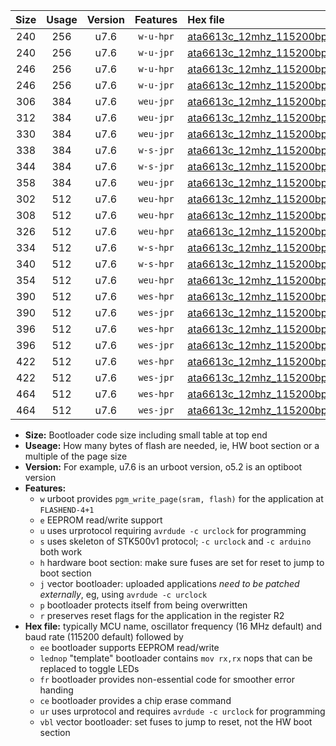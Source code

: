 |Size|Usage|Version|Features|Hex file|
|:-:|:-:|:-:|:-:|:--|
|240|256|u7.6|`w-u-hpr`|[ata6613c_12mhz_115200bps_ur.hex](https://raw.githubusercontent.com/stefanrueger/urboot/main//ata6613c_12mhz_115200bps_ur.hex)|
|240|256|u7.6|`w-u-jpr`|[ata6613c_12mhz_115200bps_ur_vbl.hex](https://raw.githubusercontent.com/stefanrueger/urboot/main//ata6613c_12mhz_115200bps_ur_vbl.hex)|
|246|256|u7.6|`w-u-hpr`|[ata6613c_12mhz_115200bps_lednop_ur.hex](https://raw.githubusercontent.com/stefanrueger/urboot/main//ata6613c_12mhz_115200bps_lednop_ur.hex)|
|246|256|u7.6|`w-u-jpr`|[ata6613c_12mhz_115200bps_lednop_ur_vbl.hex](https://raw.githubusercontent.com/stefanrueger/urboot/main//ata6613c_12mhz_115200bps_lednop_ur_vbl.hex)|
|306|384|u7.6|`weu-jpr`|[ata6613c_12mhz_115200bps_ee_ur_vbl.hex](https://raw.githubusercontent.com/stefanrueger/urboot/main//ata6613c_12mhz_115200bps_ee_ur_vbl.hex)|
|312|384|u7.6|`weu-jpr`|[ata6613c_12mhz_115200bps_ee_lednop_ur_vbl.hex](https://raw.githubusercontent.com/stefanrueger/urboot/main//ata6613c_12mhz_115200bps_ee_lednop_ur_vbl.hex)|
|330|384|u7.6|`weu-jpr`|[ata6613c_12mhz_115200bps_ee_lednop_fr_ur_vbl.hex](https://raw.githubusercontent.com/stefanrueger/urboot/main//ata6613c_12mhz_115200bps_ee_lednop_fr_ur_vbl.hex)|
|338|384|u7.6|`w-s-jpr`|[ata6613c_12mhz_115200bps_vbl.hex](https://raw.githubusercontent.com/stefanrueger/urboot/main//ata6613c_12mhz_115200bps_vbl.hex)|
|344|384|u7.6|`w-s-jpr`|[ata6613c_12mhz_115200bps_lednop_vbl.hex](https://raw.githubusercontent.com/stefanrueger/urboot/main//ata6613c_12mhz_115200bps_lednop_vbl.hex)|
|358|384|u7.6|`weu-jpr`|[ata6613c_12mhz_115200bps_ee_lednop_fr_ce_ur_vbl.hex](https://raw.githubusercontent.com/stefanrueger/urboot/main//ata6613c_12mhz_115200bps_ee_lednop_fr_ce_ur_vbl.hex)|
|302|512|u7.6|`weu-hpr`|[ata6613c_12mhz_115200bps_ee_ur.hex](https://raw.githubusercontent.com/stefanrueger/urboot/main//ata6613c_12mhz_115200bps_ee_ur.hex)|
|308|512|u7.6|`weu-hpr`|[ata6613c_12mhz_115200bps_ee_lednop_ur.hex](https://raw.githubusercontent.com/stefanrueger/urboot/main//ata6613c_12mhz_115200bps_ee_lednop_ur.hex)|
|326|512|u7.6|`weu-hpr`|[ata6613c_12mhz_115200bps_ee_lednop_fr_ur.hex](https://raw.githubusercontent.com/stefanrueger/urboot/main//ata6613c_12mhz_115200bps_ee_lednop_fr_ur.hex)|
|334|512|u7.6|`w-s-hpr`|[ata6613c_12mhz_115200bps.hex](https://raw.githubusercontent.com/stefanrueger/urboot/main//ata6613c_12mhz_115200bps.hex)|
|340|512|u7.6|`w-s-hpr`|[ata6613c_12mhz_115200bps_lednop.hex](https://raw.githubusercontent.com/stefanrueger/urboot/main//ata6613c_12mhz_115200bps_lednop.hex)|
|354|512|u7.6|`weu-hpr`|[ata6613c_12mhz_115200bps_ee_lednop_fr_ce_ur.hex](https://raw.githubusercontent.com/stefanrueger/urboot/main//ata6613c_12mhz_115200bps_ee_lednop_fr_ce_ur.hex)|
|390|512|u7.6|`wes-hpr`|[ata6613c_12mhz_115200bps_ee.hex](https://raw.githubusercontent.com/stefanrueger/urboot/main//ata6613c_12mhz_115200bps_ee.hex)|
|390|512|u7.6|`wes-jpr`|[ata6613c_12mhz_115200bps_ee_vbl.hex](https://raw.githubusercontent.com/stefanrueger/urboot/main//ata6613c_12mhz_115200bps_ee_vbl.hex)|
|396|512|u7.6|`wes-hpr`|[ata6613c_12mhz_115200bps_ee_lednop.hex](https://raw.githubusercontent.com/stefanrueger/urboot/main//ata6613c_12mhz_115200bps_ee_lednop.hex)|
|396|512|u7.6|`wes-jpr`|[ata6613c_12mhz_115200bps_ee_lednop_vbl.hex](https://raw.githubusercontent.com/stefanrueger/urboot/main//ata6613c_12mhz_115200bps_ee_lednop_vbl.hex)|
|422|512|u7.6|`wes-hpr`|[ata6613c_12mhz_115200bps_ee_lednop_fr.hex](https://raw.githubusercontent.com/stefanrueger/urboot/main//ata6613c_12mhz_115200bps_ee_lednop_fr.hex)|
|422|512|u7.6|`wes-jpr`|[ata6613c_12mhz_115200bps_ee_lednop_fr_vbl.hex](https://raw.githubusercontent.com/stefanrueger/urboot/main//ata6613c_12mhz_115200bps_ee_lednop_fr_vbl.hex)|
|464|512|u7.6|`wes-hpr`|[ata6613c_12mhz_115200bps_ee_lednop_fr_ce.hex](https://raw.githubusercontent.com/stefanrueger/urboot/main//ata6613c_12mhz_115200bps_ee_lednop_fr_ce.hex)|
|464|512|u7.6|`wes-jpr`|[ata6613c_12mhz_115200bps_ee_lednop_fr_ce_vbl.hex](https://raw.githubusercontent.com/stefanrueger/urboot/main//ata6613c_12mhz_115200bps_ee_lednop_fr_ce_vbl.hex)|

- **Size:** Bootloader code size including small table at top end
- **Useage:** How many bytes of flash are needed, ie, HW boot section or a multiple of the page size
- **Version:** For example, u7.6 is an urboot version, o5.2 is an optiboot version
- **Features:**
  + `w` urboot provides `pgm_write_page(sram, flash)` for the application at `FLASHEND-4+1`
  + `e` EEPROM read/write support
  + `u` uses urprotocol requiring `avrdude -c urclock` for programming
  + `s` uses skeleton of STK500v1 protocol; `-c urclock` and `-c arduino` both work
  + `h` hardware boot section: make sure fuses are set for reset to jump to boot section
  + `j` vector bootloader: uploaded applications *need to be patched externally*, eg, using `avrdude -c urclock`
  + `p` bootloader protects itself from being overwritten
  + `r` preserves reset flags for the application in the register R2
- **Hex file:** typically MCU name, oscillator frequency (16 MHz default) and baud rate (115200 default) followed by
  + `ee` bootloader supports EEPROM read/write
  + `lednop` "template" bootloader contains `mov rx,rx` nops that can be replaced to toggle LEDs
  + `fr` bootloader provides non-essential code for smoother error handing
  + `ce` bootloader provides a chip erase command
  + `ur` uses urprotocol and requires `avrdude -c urclock` for programming
  + `vbl` vector bootloader: set fuses to jump to reset, not the HW boot section
